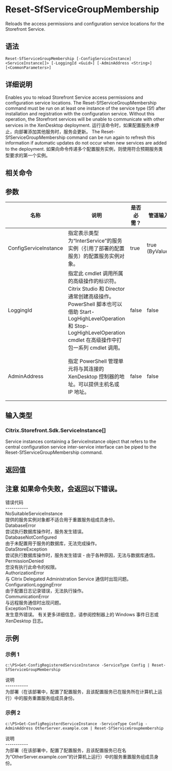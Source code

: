 # Reset-SfServiceGroupMembership

Reloads the access permissions and configuration service locations for the Storefront Service.

## 语法

    Reset-SfServiceGroupMembership [-ConfigServiceInstance] <ServiceInstance[]> [-LoggingId <Guid>] [-AdminAddress <String>] [<CommonParameters>]
    

## 详细说明

Enables you to reload Storefront Service access permissions and configuration service locations. The Reset-SfServiceGroupMembership command must be run on at least one instance of the service type (Sf) after installation and registration with the configuration service. Without this operation, the Storefront services will be unable to communicate with other services in the XenDesktop deployment. 运行该命令时，如果配置服务未停止，向部署添加其他服务时，服务会更新。 The Reset-SfServiceGroupMembership command can be run again to refresh this information if automatic updates do not occur when new services are added to the deployment. 如果向命令传递多个配置服务实例，则使用符合预期服务类型要求的第一个实例。

## 相关命令

## 参数

| 名称                    | 说明                                                                                                                                                                     | 是否必需？ | 管道输入           | 默认值                                   |
| --------------------- | ---------------------------------------------------------------------------------------------------------------------------------------------------------------------- | ----- | -------------- | ------------------------------------- |
| ConfigServiceInstance | 指定表示类型为“InterService”的服务实例（引用了部署的配置服务）的配置服务实例对象。                                                                                                                       | true  | true (ByValue) |                                       |
| LoggingId             | 指定此 cmdlet 调用所属的高级操作的标识符。 Citrix Studio 和 Director 通常创建高级操作。 PowerShell 脚本也可以借助 Start-LogHighLevelOperation 和 Stop-LogHighLevelOperation cmdlet 在高级操作中打包一系列 cmdlet 调用。 | false | false          |                                       |
| AdminAddress          | 指定 PowerShell 管理单元将与其连接的 XenDesktop 控制器的地址。可以提供主机名或 IP 地址。                                                                                                             | false | false          | Localhost。一旦有 cmdlet 提供了某个值，此值将变为默认值。 |

## 输入类型

### Citrix.Storefront.Sdk.ServiceInstance[]  
Service instances containing a ServiceInstance object that refers to the central configuration service inter-service interface can be piped to the Reset-SfServiceGroupMembership command.

## 返回值

### 

## 注意 如果命令失败，会返回以下错误。  
错误代码  
\---\---\-----  
NoSuitableServiceInstance  
提供的服务实例对象都不适合用于重置服务组成员身份。  
DatabaseError  
尝试执行数据库操作时，服务发生错误。  
DatabaseNotConfigured  
由于未配置用于服务的数据库，无法完成操作。  
DataStoreException  
尝试执行数据库操作时，服务发生错误 - 由于各种原因，无法与数据库通信。  
PermissionDenied  
您没有执行此命令的权限。  
AuthorizationError  
与 Citrix Delegated Administration Service 通信时出现问题。  
ConfigurationLoggingError  
由于配置日志记录错误，无法执行操作。  
CommunicationError  
与远程服务通信时出现问题。  
ExceptionThrown  
发生意外错误。 有关更多详细信息，请参阅控制器上的 Windows 事件日志或 XenDesktop 日志。

## 示例

### 示例 1

    c:\PS>Get-ConfigRegisteredServiceInstance -ServiceType Config | Reset-SfServiceGroupMembership
    

说明  
\---\---\-----  
为部署（在该部署中，配置了配置服务，且该配置服务已在服务所在计算机上运行）中的服务重置服务组成员身份。

### 示例 2

    c:\PS>Get-ConfigRegisterdServiceInstance -ServiceType Config -AdminAddress OtherServer.example.com | Reset-SfServiceGroupmembership
    

说明  
\---\---\-----  
为部署（在该部署中，配置了配置服务，且该配置服务已在名为“OtherServer.example.com”的计算机上运行）中的服务重置服务组成员身份。